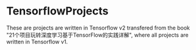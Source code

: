 # TensorflowProjects
These are projects are written in Tensorflow v2 transfered from the book "21个项目玩转深度学习基于TensorFlow的实践详解", where all projects are written in Tensorflow v1.